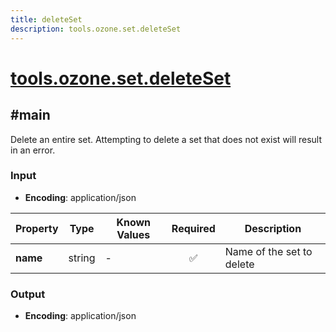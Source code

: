 ```yaml
---
title: deleteSet
description: tools.ozone.set.deleteSet
---
```


# [tools.ozone.set.deleteSet](https://github.com/myConsciousness/atproto.dart/blob/main/lexicons/tools/ozone/set/deleteSet.json)

## #main

Delete an entire set. Attempting to delete a set that does not exist will result in an error.

### Input

- **Encoding**: application/json

| Property | Type | Known Values | Required | Description |
| --- | --- | --- | :---: | --- |
| **name** | string | - | ✅ | Name of the set to delete |

### Output

- **Encoding**: application/json
